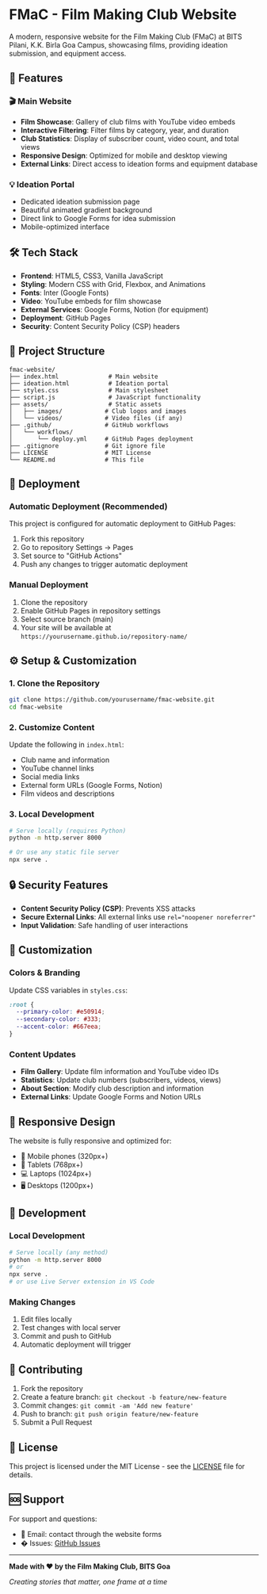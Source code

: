 # FMaC - Film Making Club Website

A modern, responsive website for the Film Making Club (FMaC) at BITS Pilani, K.K. Birla Goa Campus, showcasing films, providing ideation submission, and equipment access.

## 🚀 Features

### 🎬 Main Website
- **Film Showcase**: Gallery of club films with YouTube video embeds
- **Interactive Filtering**: Filter films by category, year, and duration
- **Club Statistics**: Display of subscriber count, video count, and total views
- **Responsive Design**: Optimized for mobile and desktop viewing
- **External Links**: Direct access to ideation forms and equipment database

### 💡 Ideation Portal
- Dedicated ideation submission page
- Beautiful animated gradient background
- Direct link to Google Forms for idea submission
- Mobile-optimized interface

## 🛠️ Tech Stack

- **Frontend**: HTML5, CSS3, Vanilla JavaScript
- **Styling**: Modern CSS with Grid, Flexbox, and Animations
- **Fonts**: Inter (Google Fonts)
- **Video**: YouTube embeds for film showcase
- **External Services**: Google Forms, Notion (for equipment)
- **Deployment**: GitHub Pages
- **Security**: Content Security Policy (CSP) headers

## 📁 Project Structure

```
fmac-website/
├── index.html              # Main website
├── ideation.html           # Ideation portal
├── styles.css              # Main stylesheet
├── script.js               # JavaScript functionality
├── assets/                 # Static assets
│   ├── images/            # Club logos and images
│   └── videos/            # Video files (if any)
├── .github/               # GitHub workflows
│   └── workflows/
│       └── deploy.yml     # GitHub Pages deployment
├── .gitignore             # Git ignore file
├── LICENSE                # MIT License
└── README.md              # This file
```

## 🚀 Deployment

### Automatic Deployment (Recommended)
This project is configured for automatic deployment to GitHub Pages:

1. Fork this repository
2. Go to repository Settings → Pages
3. Set source to "GitHub Actions"
4. Push any changes to trigger automatic deployment

### Manual Deployment
1. Clone the repository
2. Enable GitHub Pages in repository settings
3. Select source branch (main)
4. Your site will be available at `https://yourusername.github.io/repository-name/`

## ⚙️ Setup & Customization

### 1. Clone the Repository
```bash
git clone https://github.com/yourusername/fmac-website.git
cd fmac-website
```

### 2. Customize Content
Update the following in `index.html`:
- Club name and information
- YouTube channel links
- Social media links
- External form URLs (Google Forms, Notion)
- Film videos and descriptions

### 3. Local Development
```bash
# Serve locally (requires Python)
python -m http.server 8000

# Or use any static file server
npx serve .
```

## 🔒 Security Features

- **Content Security Policy (CSP)**: Prevents XSS attacks
- **Secure External Links**: All external links use `rel="noopener noreferrer"`
- **Input Validation**: Safe handling of user interactions
## 🎨 Customization

### Colors & Branding
Update CSS variables in `styles.css`:
```css
:root {
  --primary-color: #e50914;
  --secondary-color: #333;
  --accent-color: #667eea;
}
```

### Content Updates
- **Film Gallery**: Update film information and YouTube video IDs
- **Statistics**: Update club numbers (subscribers, videos, views)
- **About Section**: Modify club description and information
- **External Links**: Update Google Forms and Notion URLs

## 📱 Responsive Design

The website is fully responsive and optimized for:
- 📱 Mobile phones (320px+)
- 📱 Tablets (768px+)
- 💻 Laptops (1024px+)
- 🖥️ Desktops (1200px+)

## 🔧 Development

### Local Development
```bash
# Serve locally (any method)
python -m http.server 8000
# or
npx serve .
# or use Live Server extension in VS Code
```

### Making Changes
1. Edit files locally
2. Test changes with local server
3. Commit and push to GitHub
4. Automatic deployment will trigger

## 🤝 Contributing

1. Fork the repository
2. Create a feature branch: `git checkout -b feature/new-feature`
3. Commit changes: `git commit -am 'Add new feature'`
4. Push to branch: `git push origin feature/new-feature`
5. Submit a Pull Request

## 📝 License

This project is licensed under the MIT License - see the [LICENSE](LICENSE) file for details.

## 🆘 Support

For support and questions:
- 📧 Email: contact through the website forms
- � Issues: [GitHub Issues](https://github.com/yourusername/fmac-website/issues)

---

**Made with ❤️ by the Film Making Club, BITS Goa**

*Creating stories that matter, one frame at a time*

